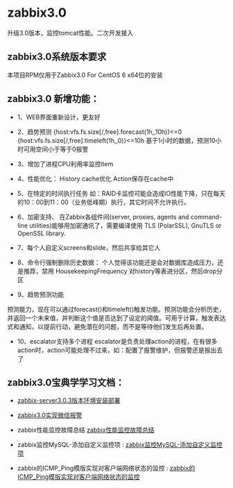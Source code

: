 # zabbix3.0
 升级3.0版本，监控tomcat性能。二次开发接入



## zabbix3.0系统版本要求
本项目RPM仅用于Zabbix3.0 For CentOS 6 x64位的安装


## zabbix3.0 新增功能：


* 1、WEB界面重新设计，更友好

* 2、趋势预测
{host:vfs.fs.size[/,free].forecast(1h,,10h)}<=0 
{host:vfs.fs.size[/,free].timeleft(1h,,0)}<=10h 
基于1小时的数据，预测10小时可用空间小于等于0报警

* 3、增加了进程CPU利用率监控item

* 4、性能优化：
History cache优化
Action保存在cache中

* 5、在特定的时间执行任务
如：RAID卡监控可能会造成IO性能下降，只在每天的10：00到11：00（业务低峰期）执行，其它时间不允许执行。

* 6、加密支持、
在Zabbix各组件间(server, proxies, agents and command-line utilities)能够用加密通讯了，需要编译使用 TLS (PolarSSL), GnuTLS or OpenSSL library.

* 7、每个人自定义screens和slide，然后共享给其它人

* 8、命令行强制删除历史数据：
个人觉得该功能还是会对数据库造成压力，还是推荐，禁用 HousekeepingFrequency 对history等表进分区，然后drop分区

* 9、趋势预测功能

预测能力，现在可以通过forecast()和timeleft()触发功能。预测功能会分析历史，并返回一个未来值，并判断这个值是否达到了设定的阈值。可用于计算，触发表达式和通知，以提前行动，避免潜在的问题，而不是等待他们发生后再处置。

* 10、escalator支持多个进程
escalator是负责处理action的进程，在有很多action时，action可能处理不过来，如：配置了报警维护，但报警还是报出去了


## zabbix3.0宝典学学习文档：


- [zabbix-server3.0.3版本环境安装部署](http://blog.yangcvo.me/2016/06/19/%E6%80%A7%E8%83%BD%E7%9B%91%E6%8E%A7/Zabbix/zabbix-server3-0-3%E7%89%88%E6%9C%AC%E7%8E%AF%E5%A2%83%E5%AE%89%E8%A3%85%E9%83%A8%E7%BD%B2/)

- [zabbix3.0实现微信报警](http://blog.yangcvo.me/2016/06/22/%E6%80%A7%E8%83%BD%E7%9B%91%E6%8E%A7/Zabbix/zabbix3-0%E5%AE%9E%E7%8E%B0%E5%BE%AE%E4%BF%A1%E6%8A%A5%E8%AD%A6/)


- zabbix性能监控故障总结 [zabbix性能监控故障总结](http://blog.yangcvo.me/2016/02/07/zabbix-故障总结/)

- zabbix监控MySQL-添加自定义监控项 : [zabbix监控MySQL-添加自定义监控项](http://blog.yangcvo.me/2015/09/29/zabbix监控MySQL-添加自定义监控项/)

- zabbix的ICMP_Ping模版实现对客户端网络状态的监控 : [zabbix的ICMP_Ping模版实现对客户端网络状态的监控](http://blog.yangcvo.me/2015/11/18/zabbix的ICMP-Ping模版实现对客户端网络状态的监控/)

